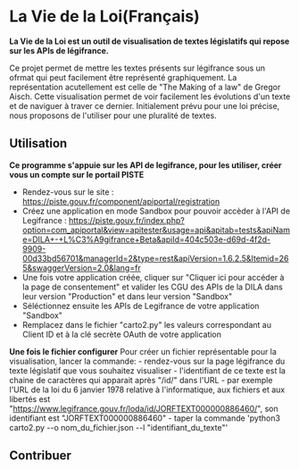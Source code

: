 La Vie de la Loi(Français)
===

**La Vie de la Loi est un outil de visualisation de textes législatifs qui repose sur les APIs de légifrance.**

Ce projet permet de mettre les textes présents sur légifrance sous un ofrmat qui peut facilement être représenté graphiquement. La représentation acutellement est celle de "The Making of a law" de Gregor Aisch. Cette visualisation permet de voir facilement les évolutions d'un texte et de naviguer à traver ce dernier.
Initialement prévu pour une loi précise, nous proposons de l'utiliser pour une pluralité de textes. 


## Utilisation

**Ce programme s'appuie sur les API de legifrance, pour les utiliser, créer vous un compte sur le portail PISTE**
- Rendez-vous sur le site : https://piste.gouv.fr/component/apiportal/registration
- Créez une application en mode Sandbox pour pouvoir accèder à l'API de Legifrance : https://piste.gouv.fr/index.php?option=com_apiportal&view=apitester&usage=api&apitab=tests&apiName=DILA+-+L%C3%A9gifrance+Beta&apiId=404c503e-d69d-4f2d-9909-00d33bd56701&managerId=2&type=rest&apiVersion=1.6.2.5&Itemid=265&swaggerVersion=2.0&lang=fr 
- Une fois votre application créée, cliquer sur "Cliquer ici pour accéder à la page de consentement" et valider les CGU des APIs de la DILA dans leur version "Production" et dans leur version "Sandbox" 
- Séléctionnez ensuite les APIs de Legifrance de votre application "Sandbox"
- Remplacez dans le fichier "carto2.py" les valeurs correspondant au Client ID et à la clé secrète OAuth de votre application 


**Une fois le fichier configurer**
Pour créer un fichier représentable pour la visualisation, lancer la commande:
	- rendez-vous sur la page légifrance du texte législatif que vous souhaitez visualiser
	- l'identifiant de ce texte est la chaine de caractères qui apparait après "/id/" dans l'URL
	- par exemple l'URL de la loi du 6 janvier 1978 relative à l'informatique, aux fichiers et aux libertés est "https://www.legifrance.gouv.fr/loda/id/JORFTEXT000000886460/", son identifiant est "JORFTEXT000000886460"
	- taper la commande 'python3 carto2.py --o nom_du_fichier.json --l "identifiant_du_texte"'
	 
	 


## Contribuer

